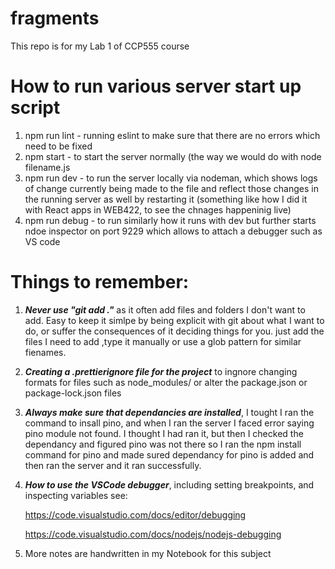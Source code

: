 # fragments
This repo is for my Lab 1 of CCP555 course

# How to run various server start up script 

1. npm run lint - running eslint to make sure that there are no errors which need to be fixed
2. npm start - to start the server normally (the way we would do with node filename.js
3. npm run dev - to run the server locally via nodeman, which shows logs of change currently being made to the file and reflect those changes in the running server as well by restarting it (something like how I did it with React apps in WEB422, to see the chnages happeninig live)
4. npm run debug - to run similarly how it runs with dev but further starts ndoe inspector on port 9229 which allows to attach a debugger such as VS code

# Things to remember:

1. _**Never use "git add ."**_ as it often add files and folders I don't want to add. Easy to keep it simlpe by being explicit with git about what I want to do, or suffer the consequences of it deciding things for you. just add the files I need to add ,type it manually or use a glob pattern for similar fienames.

2. _**Creating a .prettierignore file for the project**_ to ingnore changing formats for files such as node_modules/ or alter the package.json or package-lock.json files

3. _**Always make sure that dependancies are installed**_, I tought I ran the command to insall pino, and when I ran the server I faced error saying pino module not found. I thought I had ran it, but then I checked the dependancy and figured pino was not there so I ran the npm install command for pino and made sured dependancy for pino is added and then ran the server and it ran successfully.

4. _**How to use the VSCode debugger**_, including setting breakpoints, and inspecting variables see:
   
   https://code.visualstudio.com/docs/editor/debugging

   https://code.visualstudio.com/docs/nodejs/nodejs-debugging

5. More notes are handwritten in my Notebook for this subject 
